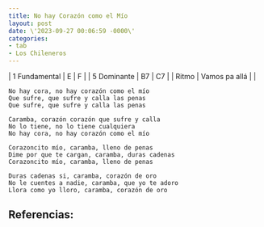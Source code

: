 ```yaml
---
title: No hay Corazón como el Mío
layout: post
date: \'2023-09-27 00:06:59 -0000\'
categories:
- tab
- Los Chileneros
---
```


| 1 Fundamental | E             | F  |
| 5 Dominante   | B7            | C7 |
| Ritmo         | Vamos pa allá |    |



~~~
No hay cora, no hay corazón como el mío
Que sufre, que sufre y calla las penas
Que sufre, que sufre y calla las penas
~~~

~~~
Caramba, corazón corazón que sufre y calla
No lo tiene, no lo tiene cualquiera
No hay cora, no hay corazón como el mío
~~~

~~~
Corazoncito mío, caramba, lleno de penas
Dime por que te cargan, caramba, duras cadenas
Corazoncito mío, caramba, lleno de penas
~~~

~~~
Duras cadenas si, caramba, corazón de oro
No le cuentes a nadie, caramba, que yo te adoro
Llora como yo lloro, caramba, corazón de oro
~~~


Referencias:
- 
